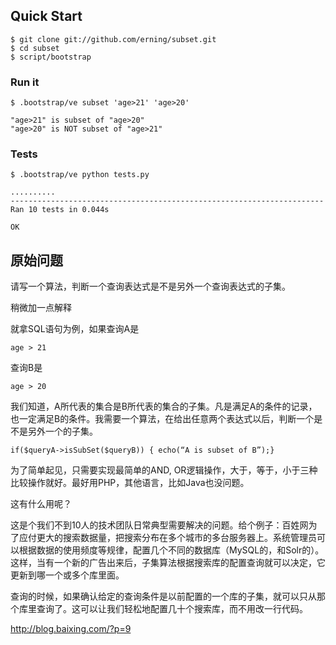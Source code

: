 ## Quick Start

```text
$ git clone git://github.com/erning/subset.git
$ cd subset
$ script/bootstrap
```

### Run it
```text
$ .bootstrap/ve subset 'age>21' 'age>20'

"age>21" is subset of "age>20"
"age>20" is NOT subset of "age>21"
```

### Tests
```
$ .bootstrap/ve python tests.py

..........
----------------------------------------------------------------------
Ran 10 tests in 0.044s

OK
```

## 原始问题

请写一个算法，判断一个查询表达式是不是另外一个查询表达式的子集。

稍微加一点解释

就拿SQL语句为例，如果查询A是

    age > 21

查询B是

    age > 20

我们知道，A所代表的集合是B所代表的集合的子集。凡是满足A的条件的记录，也一定满足B的条件。我需要一个算法，在给出任意两个表达式以后，判断一个是不是另外一个的子集。

    if($queryA->isSubSet($queryB)) { echo(“A is subset of B”);}
    
为了简单起见，只需要实现最简单的AND, OR逻辑操作，大于，等于，小于三种比较操作就好。最好用PHP，其他语言，比如Java也没问题。

这有什么用呢？

这是个我们不到10人的技术团队日常典型需要解决的问题。给个例子：百姓网为了应付更大的搜索数据量，把搜索分布在多个城市的多台服务器上。系统管理员可以根据数据的使用频度等规律，配置几个不同的数据库（MySQL的，和Solr的）。这样，当有一个新的广告出来后，子集算法根据搜索库的配置查询就可以决定，它更新到哪一个或多个库里面。

查询的时候，如果确认给定的查询条件是以前配置的一个库的子集，就可以只从那个库里查询了。这可以让我们轻松地配置几十个搜索库，而不用改一行代码。

http://blog.baixing.com/?p=9
